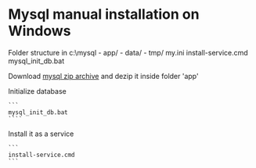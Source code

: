 # Mysql manual installation on Windows

Folder structure in c:\mysql
	- app/
	- data/
	- tmp/
	my.ini
	install-service.cmd
	mysql_init_db.bat

Download [mysql zip archive](http://dev.mysql.com/downloads/mysql/) and dezip it inside folder 'app'

Initialize database

	```
	mysql_init_db.bat
	````

Install it as a service

	```
	install-service.cmd
	```

